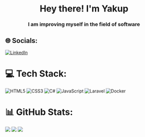 <h1 align="center">Hey there! I'm Yakup</h1>
<h3 align="center">I am improving myself in the field of software</h3>

## 🌐 Socials:
[![LinkedIn](https://img.shields.io/badge/LinkedIn-%230077B5.svg?logo=linkedin&logoColor=white)](https://www.linkedin.com/in/yakupgunduz)

# 💻 Tech Stack:
![HTML5](https://img.shields.io/badge/html5-%23E34F26.svg?style=for-the-badge&logo=html5&logoColor=white) ![CSS3](https://img.shields.io/badge/css3-%231572B6.svg?style=for-the-badge&logo=css3&logoColor=white) ![C#](https://img.shields.io/badge/c%23-%23239120.svg?style=for-the-badge&logo=csharp&logoColor=white) ![JavaScript](https://img.shields.io/badge/javascript-%23323330.svg?style=for-the-badge&logo=javascript&logoColor=%23F7DF1E) ![Laravel](https://img.shields.io/badge/laravel-%23FF2D20.svg?style=for-the-badge&logo=laravel&logoColor=white) ![Docker](https://img.shields.io/badge/docker-%230db7ed.svg?style=for-the-badge&logo=docker&logoColor=white)

# 📊 GitHub Stats:
![](https://github-readme-stats.vercel.app/api?username=yakupgithub&theme=highcontrast&hide_border=true&include_all_commits=false&count_private=false)
![](https://github-readme-streak-stats.herokuapp.com/?user=yakupgithub&theme=highcontrast&hide_border=true)
![](https://github-readme-stats.vercel.app/api/top-langs/?username=yakupgithub&theme=highcontrast&hide_border=true&include_all_commits=false&count_private=false&layout=compact)
